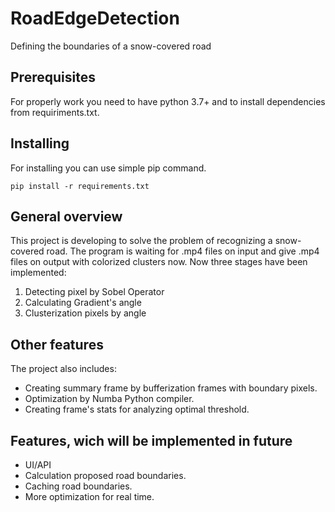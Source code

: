 # RoadEdgeDetection
Defining the boundaries of a snow-covered road
## Prerequisites
For properly work you need to have python 3.7+ and to install dependencies from requiriments.txt.
## Installing 
For installing you can use simple pip command.

`pip install -r requirements.txt`

## General overview
This project is developing to solve the problem of recognizing a snow-covered road. The program is waiting for .mp4 files on input and give .mp4 files on output with  colorized clusters now.
Now three stages have been implemented:
1. Detecting pixel by Sobel Operator
2. Calculating Gradient's angle
3. Clusterization pixels by angle

## Other features
The project also includes:
* Creating summary frame by bufferization frames with boundary pixels.
* Optimization by Numba Python compiler.
* Creating frame's stats for analyzing optimal threshold.

## Features, wich will be implemented in future
* UI/API
* Calculation proposed road boundaries.
* Caching road boundaries.
* More optimization for real time.
